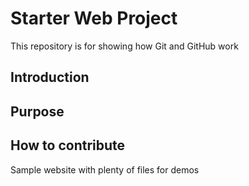 # Starter Web Project

This repository is for showing how Git and GitHub work
## Introduction

## Purpose

## How to contribute
Sample website with plenty of files for demos